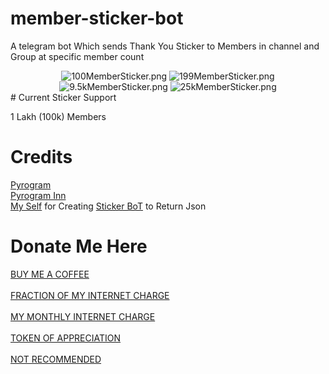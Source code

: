 # member-sticker-bot

A telegram bot Which sends Thank You Sticker to Members in channel and Group at specific member count

<center>
<img src="https://telegra.ph/file/4c61dff7e8201bd0f2a7f.jpg" alt="100MemberSticker.png">
<img src="https://telegra.ph/file/4d9c3fb1893cf052cc6d4.jpg" alt="199MemberSticker.png">
<img src="https://telegra.ph/file/5e50d3d4954ce72cf96ef.jpg" alt="9.5kMemberSticker.png">
<img src="https://telegra.ph/file/5cb7142892e3bff1b84b3.jpg" alt="25kMemberSticker.png">
</center>
# Current Sticker Support
 
1 Lakh (100k) Members

# Credits
[Pyrogram](https://pyrogram.org) <br>
[Pyrogram Inn](https://t.me/pyrogramchat) <br>
[My Self](https://github.com/bughunter0) for Creating [Sticker BoT](https://github.com/BugHunterCodeLabs/Sticker-Bot) to Return Json

# Donate Me Here
[BUY ME A COFFEE](https://paytm.me/fZ-PsaK) <br> <br>
[FRACTION OF MY INTERNET CHARGE](https://paytm.me/p-tPE0l) <br> <br>
[MY MONTHLY INTERNET CHARGE](https://paytm.me/yoB-s0a) <br> <br>
[TOKEN OF APPRECIATION](https://paytm.me/8sRT-FA) <br> <br>
[NOT RECOMMENDED](https://paytm.me/A-iN96A)
